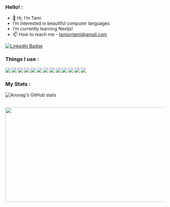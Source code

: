 ### Hello! :
- 🦦 Hi, I’m Tami
- I’m interested in beautiful computer languages
- I’m currently learning Nextjs!
- 📫 How to reach me - tamiortami@gmail.com
 <a href="https://www.linkedin.com/in/tamiortami/?locale=en_US">
    <img src="https://img.shields.io/badge/LinkedIn-blue?style=for-the-badge&logo=linkedin&logoColor=white" alt="LinkedIn Badge"/>
 </a>

### Things I use :
<div>
    <img src = "https://img.shields.io/badge/HTML5-E34F26.svg?&style=for-the-badge&logo=HTML5&logoColor=white" />
    <img src = "https://img.shields.io/badge/CSS3-1572B6.svg?&style=for-the-badge&logo=CSS3&logoColor=white" />
    <img src = "https://img.shields.io/badge/styledcomponents-DB7093.svg?&style=for-the-badge&logo=styledcomponents&logoColor=white" />
    <img src = "https://img.shields.io/badge/javaScript-F7DF1E.svg?style=for-the-badge&logo=javascript&logoColor=black"/>
    <img src = "https://img.shields.io/badge/react-61DAFB.svg?&style=for-the-badge&logo=react&logoColor=white" />
    <img src = "https://img.shields.io/badge/reacthookform-EC5990.svg?&style=for-the-badge&logo=reacthookform&logoColor=white" />
    <img src = "https://img.shields.io/badge/reactQuery-FF4154.svg?&style=for-the-badge&logo=reactQuery&logoColor=white" />
    <img src = "https://img.shields.io/badge/reactrouter-CA4245.svg?&style=for-the-badge&logo=reactrouter&logoColor=white" />
    <img src = "https://img.shields.io/badge/MUI-007FFF.svg?&style=for-the-badge&logo=MUI&logoColor=white" />
    <img src = "https://img.shields.io/badge/typeScript-3178C6.svg?&style=for-the-badge&logo=typeScript&logoColor=white" />
    <img src = "https://img.shields.io/badge/next.js-000000.svg?&style=for-the-badge&logo=nextdotjs&logoColor=white" />
    <img src = "https://img.shields.io/badge/prisma-2D3748.svg?&style=for-the-badge&logo=prisma&logoColor=white" />
    <img src = "https://img.shields.io/badge/git-F05032.svg?&style=for-the-badge&logo=git&logoColor=white" />
</div>

### My Stats :
![Anurag's GitHub stats](https://github-readme-stats.vercel.app/api?username=tamoimi&show_icons=true&theme=vue)

<br/>

<div>
  <img src="https://media.giphy.com/media/TdfyKrN7HGTIY/giphy.gif" width="600" height="300"/>
</div>
